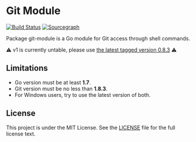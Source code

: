 # Git Module 

[![Build Status](https://img.shields.io/travis/gogs/git-module/master.svg?style=for-the-badge&logo=travis)](https://travis-ci.org/gogs/git-module) [![Sourcegraph](https://img.shields.io/badge/view%20on-Sourcegraph-brightgreen.svg?style=for-the-badge&logo=sourcegraph)](https://sourcegraph.com/github.com/gogs/git-module)

Package git-module is a Go module for Git access through shell commands.

⚠️ v1 is currently untable, please use [the latest tagged version 0.8.3](https://github.com/gogs/git-module/releases/tag/v0.8.3) ⚠️

## Limitations

- Go version must be at least **1.7**.
- Git version must be no less than **1.8.3**.
- For Windows users, try to use the latest version of both.

## License

This project is under the MIT License. See the [LICENSE](LICENSE) file for the full license text.

